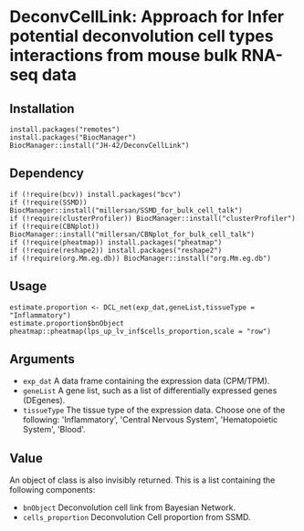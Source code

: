 # DeconvCellLink: Approach for Infer potential deconvolution cell types interactions from mouse bulk RNA-seq data

## Installation
```
install.packages("remotes")
install.packages("BiocManager")
BiocManager::install("JH-42/DeconvCellLink")
```
## Dependency

```
if (!require(bcv)) install.packages("bcv")
if (!require(SSMD)) BiocManager::install("millersan/SSMD_for_bulk_cell_talk")
if (!require(clusterProfiler)) BiocManager::install("clusterProfiler")
if (!require(CBNplot)) BiocManager::install("millersan/CBNplot_for_bulk_cell_talk")
if (!require(pheatmap)) install.packages("pheatmap")
if (!require(reshape2)) install.packages("reshape2")
if (!require(org.Mm.eg.db)) BiocManager::install("org.Mm.eg.db")
```

## Usage

```
estimate.proportion <- DCL_net(exp_dat,geneList,tissueType = "Inflammatory")
estimate.proportion$bnObject
pheatmap::pheatmap(lps_up_lv_inf$cells_proportion,scale = "row")
```
## Arguments
* `exp_dat`        A data frame containing the expression data (CPM/TPM).
* `geneList`        A gene list, such as a list of differentially expressed genes (DEgenes).
* `tissueType`        The tissue type of the expression data. Choose one of the following: 'Inflammatory', 'Central Nervous System', 'Hematopoietic System', 'Blood'.

## Value

An object of class is also invisibly returned. This is a list containing
the following components:

* `bnObject`        Deconvolution cell link from Bayesian Network.
* `cells_proportion`        Deconvolution Cell proportion from SSMD.
